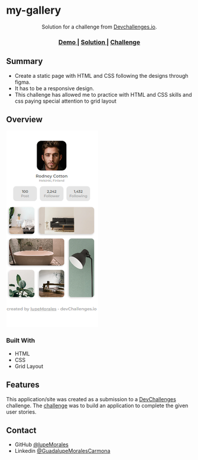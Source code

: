# my-gallery
<div align="center">
   Solution for a challenge from  <a href="http://devchallenges.io" target="_blank">Devchallenges.io</a>.
</div>

<div align="center">
  <h3>
    <a href="https://lupemorales.github.io/my-gallery/" target="_blank">
      Demo
    </a>
    <span> | </span>
    <a href="https://devchallenges.io/solutions/FJeXB9lje9O3kVW15GCz" target="_blank">
      Solution
    </a>
    <span> | </span>
    <a href="https://devchallenges.io/challenges/gcbWLxG6wdennelX7b8I" target="_blank">
      Challenge
    </a>
  </h3>
</div>

<!-- TABLE OF CONTENTS -->

## Summary

- Create a static page with HTML and CSS following the designs through figma.
- It has to be a responsive design.
- This challenge has allowed me to practice with HTML and CSS skills and css paying special attention to grid layout

<!-- OVERVIEW -->

## Overview

![screenshot](https://github.com/lupeMorales/my-gallery/blob/main/assets/mobile-view.png?raw=true)

 
 
### Built With

<!-- This section should list any major frameworks that you built your project using. Here are a few examples.-->

- HTML
- CSS
- Grid Layout

## Features

<!-- List the features of your application or follow the template. Don't share the figma file here :) -->

This application/site was created as a submission to a [DevChallenges](https://devchallenges.io/challenges) challenge. The [challenge](https://devchallenges.io/challenges/wBunSb7FPrIepJZAg0sY) was to build an application to complete the given user stories.




## Contact

- GitHub [@lupeMorales](https://github.com/lupeMorales)
- Linkedin [@GuadalupeMoralesCarmona](https://linkedin.com/in/guadalupe-morales-carmona-817245226/)
